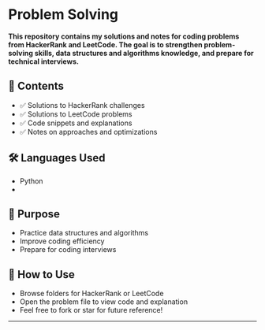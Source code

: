 # Problem Solving

**This repository contains my solutions and notes for coding problems from HackerRank and LeetCode. The goal is to strengthen problem-solving skills, data structures and algorithms knowledge, and prepare for technical interviews.**

## 📌 Contents

* ✅ Solutions to HackerRank challenges
* ✅ Solutions to LeetCode problems
* ✅ Code snippets and explanations
* ✅ Notes on approaches and optimizations

## 🛠️ Languages Used

* Python
* 
## 🎯 Purpose

* Practice data structures and algorithms
* Improve coding efficiency
* Prepare for coding interviews

## 🚀 How to Use

* Browse folders for HackerRank or LeetCode
* Open the problem file to view code and explanation
* Feel free to fork or star for future reference!

---

